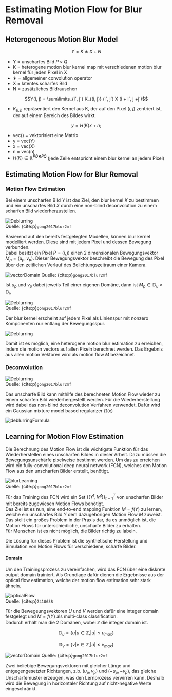 # Estimating Motion Flow for Blur Removal


## Heterogeneous Motion Blur Model


$$Y = K ∗ X + N$$


* Y = unscharfes Bild $P \times Q$
* K = heterogene motion blur kernel map mit verschiedenen motion blur kernel für jeden Pixel in X
* ∗ = allgemeiner convolution operator
* X = latentes scharfes Bild
* N = zusätzliches Bildrauschen


$$Y(i, j) = \sum\limits_{i´, j´} K_{(i, j)} (i´, j´) X (i + i´, j +j´)$$


* $K_{(i, j)}$ repräsentiert den Kernel aus K, der auf den Pixel $(i, j)$ zentriert ist, der auf einem Bereich des Bildes wirkt.


$$y = H(K)x + n;$$


* vec() = vektorisiert eine Matrix
* y = vec(Y) 
* x = vec(X)
* n = vec(n)
* $H(K) ∈ \mathbb{R}^{PQ✖PQ}$ (jede Zeile entspricht einem blur kernel an jedem Pixel)


## Estimating Motion Flow for Blur Removal

### Motion Flow Estimation


Bei einem unscharfen Bild $Y$ ist das Ziel, den blur kernel $K$ zu bestimmen und ein unscharfes Bild $X$ durch eine non-blind deconvolution zu einem scharfen Bild wiederherzustellen.


![Deblurring](./images/deblurring1.jpg)  
Quelle: {cite:p}`gong2017blur2mf`


Basierend auf den bereits festgelegten Modellen, können blur kernel modelliert werden. Diese sind mit jedem Pixel und dessen Bewegung verbunden.  
Dabei besitzt ein Pixel $P = (i, j)$ einen 2 dimensionalen Bewegungsvektor $M_p = (u_p, v_p)$. Dieser Bewegungsvektor beschreibt die Bewegung des Pixel über den zeitlichen Verlauf des Belichtungszeitraum einer Kamera.  


![vectorDomain](./images/vectorDomain.PNG)
Quelle: {cite:p}`gong2017blur2mf`


Ist $u_p$ und $v_p$ dabei jeweils Teil einer eigenen Domäne, dann ist $M_p \in \mathbb{D}_u \times \mathbb{D}_v$


![Deblurring](./images/motionblurandflow.PNG)  
Quelle: {cite:p}`gong2017blur2mf`


Der blur kernel erscheint auf jedem Pixel als Linienspur mit nonzero Komponenten nur entlang der Bewegungsspur.


![Deblurring](./images/MotionFlowFormula.PNG)


Damit ist es möglich, eine heterogene motion blur estimation zu erreichen, indem die motion vectors auf allen Pixeln berechnet werden. Das Ergebnis aus allen motion Vektoren wird als motion flow $M$ bezeichnet.


### Deconvolution


![Deblurring](./images/deblurring2.jpg)  
Quelle: {cite:p}`gong2017blur2mf`


Das unscharfe Bild kann mithilfe des berechneten Motion Flow wieder zu einem scharfen Bild wiederhergestellt werden. Für die Wiederherstellung wird dabei das non-blind deconvolution Verfahren verwendet. Dafür wird ein Gaussian mixture model based regularizer $\Omega(x)$


![deblurringFormula](./images/deblurringFormula.PNG)


## Learning for Motion Flow Estimation

Die Berechnung des Motion Flow ist die wichtigste Funktion für das Wiederherstellen eines unscharfen Bildes in dieser Arbeit. Dazu müssen die Bewegungsunschärfe pixelweise bestimmt werden. 
Um das zu erreichen wird ein fully-convolutional deep neural network (FCN), welches den Motion Flow aus den unscharfen Bilder erstellt, benötigt.


![blurLearning](./images/blurLearning.jpg)  
Quelle: {cite:p}`gong2017blur2mf`


Für das Training des FCN wird ein Set $\{(Y^t,M^t)\}^T_{t=1}$ von unscharfen Bilder mit bereits zugewiesen Motion Flows benötigt.  
Das Ziel ist es nun, eine end-to-end mapping Funktion $M=f(Y)$ zu lernen, welche ein unscharfes Bild $Y$ dem dazugehörigen Motion Flow $M$ zuweist.  
Das stellt ein großes Problem in der Praxis dar, da es unmöglich ist, die Motion Flows für unterschiedliche, unscharfe Bilder zu erhalten.  
Für Menschen ist es nicht möglich, die Bilder richtig zu labeln.  

Die Lösung für dieses Problem ist die synthetische Herstellung und Simulation von Motion Flows für verschiedene, scharfe Bilder.


#### Domain

Um den Trainingsprozess zu vereinfachen, wird das FCN über eine diskrete output domain trainiert. Als Grundlage dafür dienen die Ergebnisse aus der optical flow estimation, welche der motion flow estimation sehr stark ähneln.  



![opticalFlow](./images/opticalFlow.PNG)  
Quelle: {cite:p}`7410638`


Für die Bewegeungsvektoren $U$ und $V$ werden dafür eine integer domain festgelegt und $M =f(Y)$ als multi-class classification.  
Dadurch erhält man die 2 Domänen, wobei $\mathbb{Z}$ die integer domain ist.  


$$\mathbb{D}_u = \{u|u ∈ \mathbb{Z}, |u| \leq u_{max}\}$$  


$$\mathbb{D}_v = \{v|v ∈ \mathbb{Z}, |u| \leq v_{max}\}$$  


![vectorDomain](./images/vectorDomain.PNG)
Quelle: {cite:p}`gong2017blur2mf`


Zwei beliebige Bewegungsvektoren mit gleicher Länge und entgegengesetzter Richtungen, z.b. $(u_p, v_p)$ und $(-u_p, -v_p)$, das gleiche Unschärfemuster erzeugen, was den Lernprozess verwirren kann. Deshalb wird die Bewegung in horizontaler Richtung auf nicht-negative Werte eingeschränkt.
